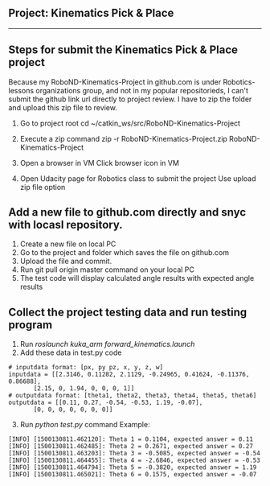 ## Project: Kinematics Pick & Place

---

## Steps for submit the Kinematics Pick & Place project 

  Because my RoboND-Kinematics-Project in github.com is under Robotics-lessons organizations group,
and not in my popular repositorieds, I can't submit the github link url directly to project review.
I have to zip the folder and upload this zip file to review.

 1. Go to project root
   cd  ~/catkin_ws/src/RoboND-Kinematics-Project

 2. Execute a zip command
   zip -r RoboND-Kinematics-Project.zip RoboND-Kinematics-Project

 3. Open a browser in VM
   Click browser icon in VM

 4. Open Udacity page for Robotics class to submit the project
   Use upload zip file option 

## Add a new file to github.com directly and snyc with locasl repository.
 1. Create a new file on local PC
 2. Go to the project and folder which saves the file on github.com
 3. Upload the file and commit.
 4. Run git pull origin master command on your local PC
 5. The test code will display calculated angle results with expected angle results


## Collect the project testing data and run testing program
 1. Run _roslaunch kuka_arm forward_kinematics.launch_
 2. Add these data in test.py code
 ```
 # inputdata format: [px, py pz, x, y, z, w]
 inputdata = [[2.3146, 0.11282, 2.1129, -0.24965, 0.41624, -0.11376, 0.86688],
        [2.15, 0, 1.94, 0, 0, 0, 1]]
 # outputdata format: [theta1, theta2, theta3, theta4, theta5, theta6]
 outputdata = [[0.11, 0.27, -0.54, -0.53, 1.19, -0.07],
        [0, 0, 0, 0, 0, 0, 0]]

 ```
 3. Run _python test.py_ command
 Example:
```
[INFO] [1500130811.462120]: Theta 1 = 0.1104, expected answer = 0.11
[INFO] [1500130811.462485]: Theta 2 = 0.2671, expected answer = 0.27
[INFO] [1500130811.463203]: Theta 3 = -0.5085, expected answer = -0.54
[INFO] [1500130811.464455]: Theta 4 = -2.6846, expected answer = -0.53
[INFO] [1500130811.464794]: Theta 5 = -0.3820, expected answer = 1.19
[INFO] [1500130811.465021]: Theta 6 = 0.1575, expected answer = -0.07
```



